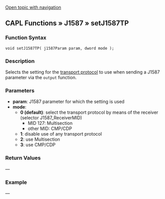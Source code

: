 [Open topic with navigation](../../../../../CANoeDEFamily.htm#Topics/CAPLFunctions/J1587/Functions/CAPLfunctionJ1587SetJ1587TP.md)

## CAPL Functions » J1587 » setJ1587TP

### Function Syntax

```plaintext
void setJ1587TP( j1587Param param, dword mode );
```

### Description

Selects the setting for the [transport protocol](../../../CANoeCANalyzer/J1587/J1587TransportProtocol.md) to use when sending a J1587 parameter via the `output` function.

### Parameters

- **param**: J1587 parameter for which the setting is used
- **mode**:
  - **0 (default)**: select the transport protocol by means of the receiver (selector J1587_ReceiverMID)
    - MID 127: Multisection
    - other MID: CMP/CDP
  - **1**: disable use of any transport protocol
  - **2**: use Multisection
  - **3**: use CMP/CDP

### Return Values

—

### Example

—
